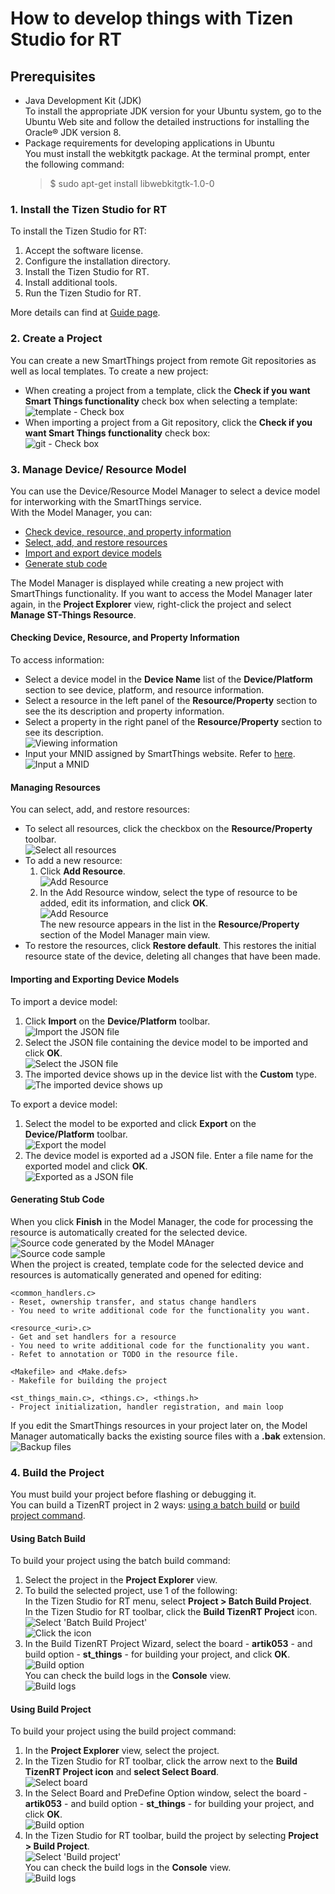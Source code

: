 # How to develop things with Tizen Studio for RT

## Prerequisites
- Java Development Kit (JDK)  
To install the appropriate JDK version for your Ubuntu system, go to the Ubuntu Web site and follow the detailed instructions for installing the Oracle® JDK version 8.  
- Package requirements for developing applications in Ubuntu  
You must install the webkitgtk package. At the terminal prompt, enter the following command:  
	>$ sudo apt-get install libwebkitgtk-1.0-0

### 1. Install the Tizen Studio for RT
To install the Tizen Studio for RT:  
1. Accept the software license.  
2. Configure the installation directory.  
3. Install the Tizen Studio for RT.  
4. Install additional tools.  
5. Run the Tizen Studio for RT.  

More details can find at [Guide page](https://developer.tizen.org/development/tizen-studio/rt-ide/installing-tizen-studio-rt).
 
### 2. Create a Project
You can create a new SmartThings project from remote Git repositories as well as local templates. To create a new project:  
- When creating a project from a template, click the **Check if you want Smart Things functionality** check box when selecting a template:  
![template - Check box](media/rt_smartthings_template.png)  
- When importing a project from a Git repository, click the **Check if you want Smart Things functionality** check box:  
![git - Check box](media/rt_smartthings_git.png)

### 3. Manage Device/ Resource Model
You can use the Device/Resource Model Manager to select a device model for interworking with the SmartThings service.  
With the Model Manager, you can:  
- [Check device, resource, and property information](#checking-device-resource-and-property-information)  
- [Select, add, and restore resources](#managing-resources)  
- [Import and export device models](#importing-and-exporting-device-models)  
- [Generate stub code](#generating-stub-code)  

The Model Manager is displayed while creating a new project with SmartThings functionality. If you want to access the Model Manager later again, in the **Project Explorer** view, right-click the project and select **Manage ST-Things Resource**.

#### **Checking Device, Resource, and Property Information**
To access information:  
- Select a device model in the **Device Name** list of the **Device/Platform** section to see device, platform, and resource information.  
- Select a resource in the left panel of the **Resource/Property** section to see the its description and property information.  
- Select a property in the right panel of the **Resource/Property** section to see its description.  
![Viewing information](media/rt_model_select_property.png)  
- Input your MNID assigned by SmartThings website. Refer to [here](HowToDevelopThingsUsingSmartThingsThingsSDK.md#2-to-use-samsung-cloud).  
![Input a MNID](media/rt_model_input_mnid.png)

#### **Managing Resources**
You can select, add, and restore resources:  
- To select all resources, click the checkbox on the **Resource/Property** toolbar.  
![Select all resources](media/rt_model_select_all.png)  
- To add a new resource:  
   1. Click **Add Resource**.  
   ![Add Resource](media/rt_model_add_resource.png)  
   2. In the Add Resource window, select the type of resource to be added, edit its information, and click **OK**.  
   ![Add Resource](media/rt_model_add_resource_window.png)  
   The new resource appears in the list in the **Resource/Property** section of the Model Manager main view.  
- To restore the resources, click **Restore default**. This restores the initial resource state of the device, deleting all changes that have been made.

#### **Importing and Exporting Device Models**
To import a device model:  
1. Click **Import** on the **Device/Platform** toolbar.  
![Import the JSON file](media/rt_model_import_model.png)  
2. Select the JSON file containing the device model to be imported and click **OK**.  
![Select the JSON file](media/rt_model_import_model_window.png)  
3. The imported device shows up in the device list with the **Custom** type.  
![The imported device shows up](media/rt_model_import_model_finished.png)  

To export a device model:  
1. Select the model to be exported and click **Export** on the **Device/Platform** toolbar.  
![Export the model](media/rt_model_export_model.png)  
2. The device model is exported ad a JSON file. Enter a file name for the exported model and click **OK**.  
![Exported as a JSON file](media/rt_model_export_model_window.png)

#### **Generating Stub Code**
When you click **Finish** in the Model Manager, the code for processing the resource is automatically created for the selected device.  
![Source code generated by the Model MAnager](media/rt_model_export_model_window.png)  
![Source code sample](media/rt_model_code_opened.png)  
When the project is created, template code for the selected device and resources is automatically generated and opened for editing:  
```
<common_handlers.c>
- Reset, ownership transfer, and status change handlers
- You need to write additional code for the functionality you want.

<resource_<uri>.c>
- Get and set handlers for a resource
- You need to write additional code for the functionality you want.
- Refet to annotation or TODO in the resource file.

<Makefile> and <Make.defs>
- Makefile for building the project

<st_things_main.c>, <things.c>, <things.h>
- Project initialization, handler registration, and main loop
```
If you edit the SmartThings resources in your project later on, the Model Manager automatically backs the existing source files with a **.bak** extension.  
![Backup files](media/rt_model_manage_backups.png)

### 4. Build the Project
You must build your project before flashing or debugging it.  
You can build a TizenRT project in 2 ways: [using a batch build](#Using-Batch-Build) or [build project command](#Using-Build-Project).

#### Using Batch Build
To build your project using the batch build command:  
1. Select the project in the **Project Explorer** view.  
2. To build the selected project, use 1 of the following:  
In the Tizen Studio for RT menu, select **Project > Batch Build Project**.  
In the Tizen Studio for RT toolbar, click the **Build TizenRT Project** icon.  
![Select 'Batch Build Project'](media/rt_build_smartthings.png)  
![Click the icon](media/rt_build_smartthings_menu.png)  
3. In the Build TizenRT Project Wizard, select the board - **artik053** - and build option - **st_things** - for building your project, and click **OK**.  
![Build option](media/rt_build_option_smartthings.png)  
You can check the build logs in the **Console** view.  
![Build logs](media/rt_build_logs_smartthings.png)  

#### Using Build Project
To build your project using the build project command:  
1. In the **Project Explorer** view, select the project.  
2. In the Tizen Studio for RT toolbar, click the arrow next to the **Build TizenRT Project icon** and **select Select Board**.  
![Select board](media/rt_build_dropdown_menu.png)  
3. In the Select Board and PreDefine Option window, select the board - **artik053** - and build option - **st_things** - for building your project, and click **OK**.  
![Build option](media/rt_build_option_smartthings.png)  
4. In the Tizen Studio for RT toolbar, build the project by selecting **Project > Build Project**.  
![Select 'Build project'](media/rt_build_build_project.png)  
You can check the build logs in the **Console** view.  
![Build logs](media/rt_build_logs_smartthings.png)  


